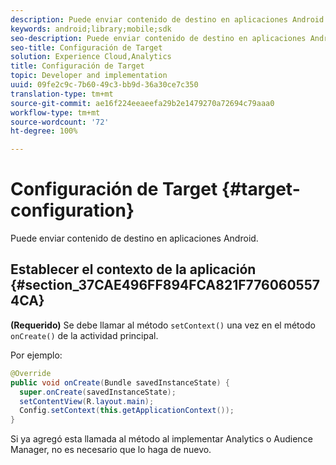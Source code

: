 ```yaml
---
description: Puede enviar contenido de destino en aplicaciones Android.
keywords: android;library;mobile;sdk
seo-description: Puede enviar contenido de destino en aplicaciones Android.
seo-title: Configuración de Target
solution: Experience Cloud,Analytics
title: Configuración de Target
topic: Developer and implementation
uuid: 09fe2c9c-7b60-49c3-bb9d-36a30ce7c350
translation-type: tm+mt
source-git-commit: ae16f224eeaeefa29b2e1479270a72694c79aaa0
workflow-type: tm+mt
source-wordcount: '72'
ht-degree: 100%

---
```



# Configuración de Target {#target-configuration}

Puede enviar contenido de destino en aplicaciones Android.

## Establecer el contexto de la aplicación {#section_37CAE496FF894FCA821F7760605574CA}

**(Requerido)** Se debe llamar al método `setContext()` una vez en el método `onCreate()` de la actividad principal.

Por ejemplo:

```java
@Override 
public void onCreate(Bundle savedInstanceState) { 
  super.onCreate(savedInstanceState); 
  setContentView(R.layout.main); 
  Config.setContext(this.getApplicationContext()); 
}
```

Si ya agregó esta llamada al método al implementar Analytics o Audience Manager, no es necesario que lo haga de nuevo.
